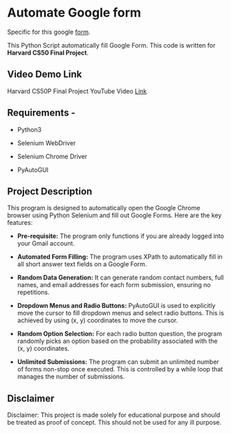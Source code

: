# Automate Google form

Specific for this google [form](https://docs.google.com/forms/d/e/1FAIpQLScGeZlDpHIDETBqFf-dabEpW-OV6Sd0nMeJGlC0olYuT2hySA/viewform?usp=sf_link).

This Python Script automatically fill Google Form.
This code is written for **Harvard CS50 Final Project**.


## Video Demo Link
Harvard CS50P Final Project YouTube Video [Link]()


## Requirements -
- Python3

- Selenium WebDriver

- Selenium Chrome Driver

- PyAutoGUI


## Project Description

This program is designed to automatically open the Google Chrome browser using Python Selenium and fill out Google Forms. Here are the key features:

- **Pre-requisite:** The program only functions if you are already logged into your Gmail account.

- **Automated Form Filling:** The program uses XPath to automatically fill in all short answer text fields on a Google Form.

- **Random Data Generation:** It can generate random contact numbers, full names, and email addresses for each form submission, ensuring no repetitions.

- **Dropdown Menus and Radio Buttons:** PyAutoGUI is used to explicitly move the cursor to fill dropdown menus and select radio buttons. This is achieved by using (x, y) coordinates to move the cursor.

- **Random Option Selection:** For each radio button question, the program randomly picks an option based on the probability associated with the (x, y) coordinates.

- **Unlimited Submissions:** The program can submit an unlimited number of forms non-stop once executed. This is controlled by a while loop that manages the number of submissions.


## Disclaimer

Disclaimer: This project is made solely for educational purpose and should be treated as proof of concept. This should not be used for any ill purpose.